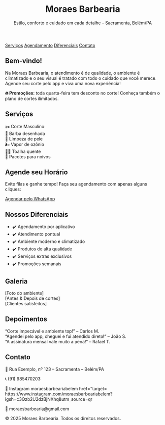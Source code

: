 
</head>
<body>

<header>
  <h1>Moraes Barbearia</h1>
  <p>Estilo, conforto e cuidado em cada detalhe – Sacramenta, Belém/PA</p>
</header>

<nav>
  <a href="#servicos">Serviços</a>
  <a href="#agendamento">Agendamento</a>
  <a href="#diferenciais">Diferenciais</a>
  <a href="#contato">Contato</a>
</nav>

<section id="inicio">
  <h2>Bem-vindo!</h2>
  <p>Na Moraes Barbearia, o atendimento é de qualidade, o ambiente é climatizado e o seu visual é tratado com todo o cuidado que você merece. Agende seu corte pelo app e viva uma nova experiência!</p>
  <p><strong>🔥 Promoções:</strong> toda quarta-feira tem desconto no corte! Conheça também o plano de cortes ilimitados.</p>
</section>

<section id="servicos">
  <h2>Serviços</h2>
  <div class="services">
    <div class="card">✂️ Corte Masculino</div>
    <div class="card">🧔 Barba desenhada</div>
    <div class="card">💆 Limpeza de pele</div>
    <div class="card">🌬️ Vapor de ozônio</div>
    <div class="card">🧖‍♂️ Toalha quente</div>
    <div class="card">💒 Pacotes para noivos</div>
  </div>
</section>

<section id="agendamento">
  <h2>Agende seu Horário</h2>
  <p>Evite filas e ganhe tempo! Faça seu agendamento com apenas alguns cliques:</p>
  <a class="button" href="https://wa.me/5591985470203" target="_blank">Agendar pelo WhatsApp</a>
</section>

<section id="diferenciais">
  <h2>Nossos Diferenciais</h2>
  <ul>
    <li>✔️ Agendamento por aplicativo</li>
    <li>✔️ Atendimento pontual</li>
    <li>✔️ Ambiente moderno e climatizado</li>
    <li>✔️ Produtos de alta qualidade</li>
    <li>✔️ Serviços extras exclusivos</li>
    <li>✔️ Promoções semanais</li>
  </ul>
</section>

<section id="galeria">
  <h2>Galeria</h2>
  <div class="gallery">
    <div class="card">[Foto do ambiente]</div>
    <div class="card">[Antes & Depois de cortes]</div>
    <div class="card">[Clientes satisfeitos]</div>
  </div>
</section>

<section id="depoimentos">
  <h2>Depoimentos</h2>
  <div class="testimonials">
    <div class="card">“Corte impecável e ambiente top!” – Carlos M.</div>
    <div class="card">“Agendei pelo app, cheguei e fui atendido direto!” – João S.</div>
    <div class="card">“A assinatura mensal vale muito a pena!” – Rafael T.</div>
  </div>
</section>

<section id="contato">
  <h2>Contato</h2>
  <p>📍 Rua Exemplo, nº 123 – Sacramenta – Belém/PA</p>
  <p>📞 (91) 985470203
  <p>📱 Instagram moraesbarbeariabelem href="target= https://www.instagram.com/moraesbarbeariabelem?igsh=c3Qzb2U2dzBjNXhq&utm_source=qr
  <p>📧 moraesbarbearia@gmail.com</p>
</section>

<footer>
  <p>&copy; 2025 Moraes Barbearia. Todos os direitos reservados.</p>
</footer>

</body>
</html>
